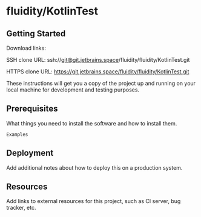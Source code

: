 # fluidity/KotlinTest



## Getting Started

Download links:

SSH clone URL: ssh://git@git.jetbrains.space/fluidity/fluidity/KotlinTest.git

HTTPS clone URL: https://git.jetbrains.space/fluidity/fluidity/KotlinTest.git



These instructions will get you a copy of the project up and running on your local machine for development and testing purposes.

## Prerequisites

What things you need to install the software and how to install them.

```
Examples
```

## Deployment

Add additional notes about how to deploy this on a production system.

## Resources

Add links to external resources for this project, such as CI server, bug tracker, etc.
